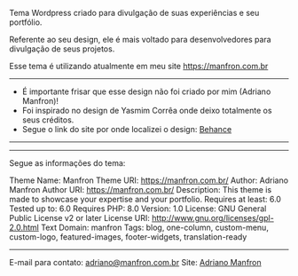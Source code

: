Tema Wordpress criado para divulgação de suas experiências e seu portfólio.

Referente ao seu design, ele é mais voltado para desenvolvedores para divulgação de seus projetos.

Esse tema é utilizando atualmente em meu site https://manfron.com.br

***********************
* É importante frisar que esse design não foi criado por mim (Adriano Manfron)!
* Foi inspirado no design de Yasmim Corrêa onde deixo totalmente os seus créditos.
* Segue o link do site por onde localizei o design: [Behance](https://www.behance.net/gallery/147461843/Developers-Portfolio)
***********************

------------------------------------------------------------------------------------------------------------

Segue as informações do tema:

Theme Name: Manfron
Theme URI: https://manfron.com.br/
Author: Adriano Manfron
Author URI: https://manfron.com.br/
Description: This theme is made to showcase your expertise and your portfolio.
Requires at least: 6.0
Tested up to: 6.0
Requires PHP: 8.0
Version: 1.0
License: GNU General Public License v2 or later
License URI: http://www.gnu.org/licenses/gpl-2.0.html
Text Domain: manfron
Tags: blog, one-column, custom-menu, custom-logo, featured-images, footer-widgets, translation-ready

------------------------------------------------------------------------------------------------------------

E-mail para contato: adriano@manfron.com.br
Site: [Adriano Manfron](https://manfron.com.br)
